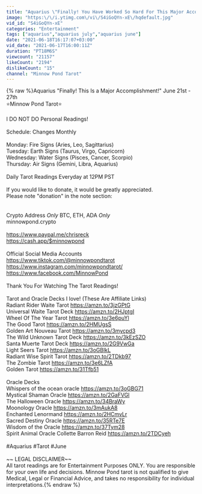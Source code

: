```yaml
---
title: "Aquarius \"Finally! You Have Worked So Hard For This Major Accomplishment!\" June 21st - 27th"
image: "https:\/\/i.ytimg.com\/vi\/S4iGoQYn-xE\/hqdefault.jpg"
vid_id: "S4iGoQYn-xE"
categories: "Entertainment"
tags: ["aquarius","aquarius july","aquarius june"]
date: "2021-06-18T16:17:07+03:00"
vid_date: "2021-06-17T16:00:11Z"
duration: "PT18M6S"
viewcount: "21157"
likeCount: "2194"
dislikeCount: "15"
channel: "Minnow Pond Tarot"
---
```

{% raw %}Aquarius &quot;Finally! This Is a Major Accomplishment!&quot; June 21st - 27th<br />⭐️Minnow Pond Tarot⭐️<br /><br />I DO NOT DO Personal Readings!<br /><br />Schedule: Changes Monthly <br /><br />Monday:  Fire Signs (Aries, Leo, Sagittarius)<br />Tuesday: Earth Signs (Taurus, Virgo, Capricorn) <br />Wednesday: Water Signs (Pisces, Cancer, Scorpio)<br />Thursday: Air Signs (Gemini, Libra, Aquarius)<br /><br />Daily Tarot Readings Everyday at 12PM PST<br /><br />If you would like to donate, it would be greatly appreciated.<br />Please note &quot;donation&quot; in the note section:<br /><br /><br />Crypto Address *Only* BTC, ETH, ADA *Only*<br />minnowpond.crypto<br /><br /><a rel="nofollow" target="blank" href="https://www.paypal.me/chrisreck">https://www.paypal.me/chrisreck</a><br /><a rel="nofollow" target="blank" href="https://cash.app/$minnowpond">https://cash.app/$minnowpond</a><br /><br />Official Social Media Accounts<br /><a rel="nofollow" target="blank" href="https://www.tiktok.com/@minnowpondtarot">https://www.tiktok.com/@minnowpondtarot</a><br /><a rel="nofollow" target="blank" href="https://www.instagram.com/minnowpondtarot/">https://www.instagram.com/minnowpondtarot/</a><br /><a rel="nofollow" target="blank" href="https://www.facebook.com/MinnowPond">https://www.facebook.com/MinnowPond</a><br /><br />Thank You For Watching The Tarot Readings!<br /><br />Tarot and Oracle Decks I love! (These Are Affiliate Links)<br />Radiant Rider Waite Tarot <a rel="nofollow" target="blank" href="https://amzn.to/3jzGPtG">https://amzn.to/3jzGPtG</a><br />Universal Waite Tarot Deck <a rel="nofollow" target="blank" href="https://amzn.to/2HJptgI">https://amzn.to/2HJptgI</a><br />Wheel Of The Year Tarot <a rel="nofollow" target="blank" href="https://amzn.to/3e6puYl">https://amzn.to/3e6puYl</a><br />The Good Tarot <a rel="nofollow" target="blank" href="https://amzn.to/2HMUgsS">https://amzn.to/2HMUgsS</a><br />Golden Art Nouveau Tarot <a rel="nofollow" target="blank" href="https://amzn.to/3mycpd3">https://amzn.to/3mycpd3</a><br />The Wild Unknown Tarot Deck <a rel="nofollow" target="blank" href="https://amzn.to/3kEzSZO">https://amzn.to/3kEzSZO</a><br />Santa Muerte Tarot Deck <a rel="nofollow" target="blank" href="https://amzn.to/2G9VwGa">https://amzn.to/2G9VwGa</a><br />Light Seers Tarot <a rel="nofollow" target="blank" href="https://amzn.to/3oGBlkL">https://amzn.to/3oGBlkL</a><br />Radiant Wise Spirit Tarot <a rel="nofollow" target="blank" href="https://amzn.to/2TDkb97">https://amzn.to/2TDkb97</a><br />The Zombie Tarot <a rel="nofollow" target="blank" href="https://amzn.to/3e6LZfA">https://amzn.to/3e6LZfA</a><br />Golden Tarot <a rel="nofollow" target="blank" href="https://amzn.to/31Tfb51">https://amzn.to/31Tfb51</a><br /><br />Oracle Decks <br />Whispers of the ocean oracle <a rel="nofollow" target="blank" href="https://amzn.to/3oGBG71">https://amzn.to/3oGBG71</a><br />Mystical Shaman Oracle <a rel="nofollow" target="blank" href="https://amzn.to/2GaFVGl">https://amzn.to/2GaFVGl</a><br />The Halloween Oracle <a rel="nofollow" target="blank" href="https://amzn.to/34BraWy">https://amzn.to/34BraWy</a><br />Moonology Oracle <a rel="nofollow" target="blank" href="https://amzn.to/3mAukA8">https://amzn.to/3mAukA8</a><br />Enchanted Lenormand <a rel="nofollow" target="blank" href="https://amzn.to/2HCmvLr">https://amzn.to/2HCmvLr</a><br />Sacred Destiny Oracle <a rel="nofollow" target="blank" href="https://amzn.to/35RTe7E">https://amzn.to/35RTe7E</a><br />Wisdom of the Oracle <a rel="nofollow" target="blank" href="https://amzn.to/37Tym28">https://amzn.to/37Tym28</a><br />Spirit Animal Oracle Collette Barron Reid <a rel="nofollow" target="blank" href="https://amzn.to/2TDCyeh">https://amzn.to/2TDCyeh</a><br /><br />#Aquarius #Tarot #June<br /><br />~~ LEGAL DISCLAIMER~~<br />All tarot readings are for Entertainment Purposes ONLY. You are responsible for your own life and decisions. Minnow Pond tarot is not qualified to give Medical, Legal or Financial Advice, and takes no responsibility for individual interpretations.{% endraw %}
